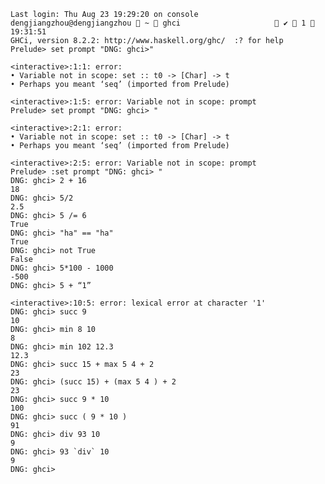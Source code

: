 
    Last login: Thu Aug 23 19:29:20 on console
    dengjiangzhou@dengjiangzhou  ~  ghci                      ✔  1  19:31:51 
    GHCi, version 8.2.2: http://www.haskell.org/ghc/  :? for help
    Prelude> set prompt "DNG: ghci>"

    <interactive>:1:1: error:
    • Variable not in scope: set :: t0 -> [Char] -> t
    • Perhaps you meant ‘seq’ (imported from Prelude)

    <interactive>:1:5: error: Variable not in scope: prompt
    Prelude> set prompt "DNG: ghci> "

    <interactive>:2:1: error:
    • Variable not in scope: set :: t0 -> [Char] -> t
    • Perhaps you meant ‘seq’ (imported from Prelude)

    <interactive>:2:5: error: Variable not in scope: prompt
    Prelude> :set prompt "DNG: ghci> "
    DNG: ghci> 2 + 16
    18
    DNG: ghci> 5/2
    2.5
    DNG: ghci> 5 /= 6
    True
    DNG: ghci> "ha" == "ha"
    True
    DNG: ghci> not True
    False
    DNG: ghci> 5*100 - 1000
    -500
    DNG: ghci> 5 + “1”

    <interactive>:10:5: error: lexical error at character '1'
    DNG: ghci> succ 9
    10
    DNG: ghci> min 8 10
    8
    DNG: ghci> min 102 12.3
    12.3
    DNG: ghci> succ 15 + max 5 4 + 2
    23
    DNG: ghci> (succ 15) + (max 5 4 ) + 2
    23
    DNG: ghci> succ 9 * 10
    100
    DNG: ghci> succ ( 9 * 10 )
    91
    DNG: ghci> div 93 10
    9
    DNG: ghci> 93 `div` 10
    9
    DNG: ghci> 

